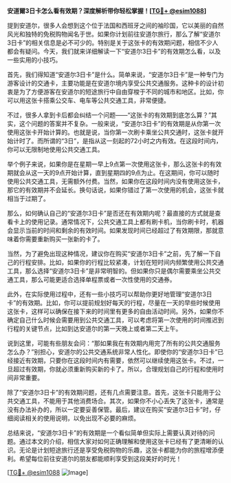 **安道爾3日卡怎么看有效期？深度解析带你轻松掌握！[[TG💪+ @esim1088](https://t.me/s/esim1088)]**

提到安道尔，很多人会想到这个位于法国和西班牙之间的袖珍国，它以美丽的自然风光和独特的免税购物闻名于世。如果你计划前往安道尔旅行，那么了解“安道尔3日卡”的相关信息是必不可少的。特别是关于这张卡的有效期问题，相信不少人都会有疑问。今天，我们就来详细解读一下“安道尔3日卡”的有效期怎么看，以及一些实用的小技巧。

首先，我们得知道“安道尔3日卡”是什么。简单来说，“安道尔3日卡”是一种专门为游客设计的交通卡，主要功能是在安道尔境内享受公共交通服务。这种卡的设计初衷是为了方便游客在安道尔的短途旅行中自由穿梭于不同的城市和地区。比如，你可以用这张卡搭乘公交车、电车等公共交通工具，非常便捷。

不过，很多人拿到卡后都会纠结一个问题——“这张卡的有效期到底怎么算？”其实，这个问题的答案并不复杂。一般来说，“安道尔3日卡”的有效期是从你第一次使用这张卡开始计算的。也就是说，当你第一次刷卡乘坐公共交通时，这张卡就开始计时了。而所谓的“3日”，是指从这一刻起的72小时之内有效。在这段时间内，你可以无限制地使用公共交通工具。

举个例子来说，如果你是在星期一早上9点第一次使用这张卡，那么这张卡的有效期就会从这一天的9点开始计算，直到星期四的9点为止。在这期间，你可以随时使用公共交通工具，无需额外付费。当然，如果你在这段时间内没有使用这张卡，那它的有效期并不会延长。换句话说，如果你错过了第一次使用的机会，这张卡就相当于过期了。

那么，如何确认自己的“安道尔3日卡”是否还在有效期内呢？最直接的方式就是查看卡上的使用记录。通常情况下，公共交通工具上都有刷卡机，当你刷卡时，机器会显示当前的时间和剩余的有效时间。如果发现时间已经超过了有效期限，那就意味着你需要重新购买一张新的卡了。

当然，为了避免出现这种情况，建议你在购买“安道尔3日卡”之前，先了解一下自己的行程安排。比如，如果你的行程比较紧凑，计划在短时间内频繁使用公共交通工具，那么选择“安道尔3日卡”是非常明智的。但如果你只是偶尔需要乘坐公共交通工具，那么可能更适合选择单程票或者一次性使用的交通券。

此外，在实际使用过程中，还有一些小技巧可以帮助你更好地管理“安道尔3日卡”的有效期。比如，你可以提前规划好每天的行程，尽量在一天的早些时候使用这张卡，这样可以确保在接下来的时间里有更多的自由活动时间。另外，如果你不确定自己什么时候会需要用到公共交通工具，可以考虑将第一次使用的时间推迟到行程的关键节点，比如到达安道尔的第一天晚上或者第二天上午。

说到这里，可能有些朋友会问：“那如果我在有效期内用完了所有的公共交通服务怎么办？”别担心，安道尔的公共交通系统非常人性化。即使你的“安道尔3日卡”已经接近有效期，只要你在这段时间内有需要，依然可以继续使用这张卡。不过，一旦超过有效期，你就必须重新购买新的卡了。所以，合理规划自己的行程和使用时间非常重要。

除了“安道尔3日卡”的有效期问题，还有几点需要注意。首先，这张卡只能用于公共交通工具，不能用于其他消费场合。其次，如果你不小心丢失了这张卡，通常是没有办法补办的，所以一定要妥善保管。最后，建议在购买“安道尔3日卡”时，仔细阅读相关的使用说明，以免出现不必要的麻烦。

总结来说，“安道尔3日卡”的有效期是一个看似简单但实际上需要认真对待的问题。通过本文的介绍，相信大家对如何正确理解和使用这张卡已经有了更清晰的认识。无论是计划短途旅行还是享受免税购物的乐趣，这张卡都能为你的旅程增添便利。希望每位前往安道尔的朋友都能顺利享受到这段美好的时光！

[[TG💪+ @esim1088](https://t.me/s/esim1088) ![Image](https://i.postimg.cc/4NQfJmqS/Snipaste-2025-05-13-00-14-12.png)]
